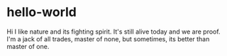 # hello-world
Hi
I like nature and its fighting spirit. It's still alive today and we are proof.
I'm a jack of all trades, master of none, but sometimes, its better than master of one.
